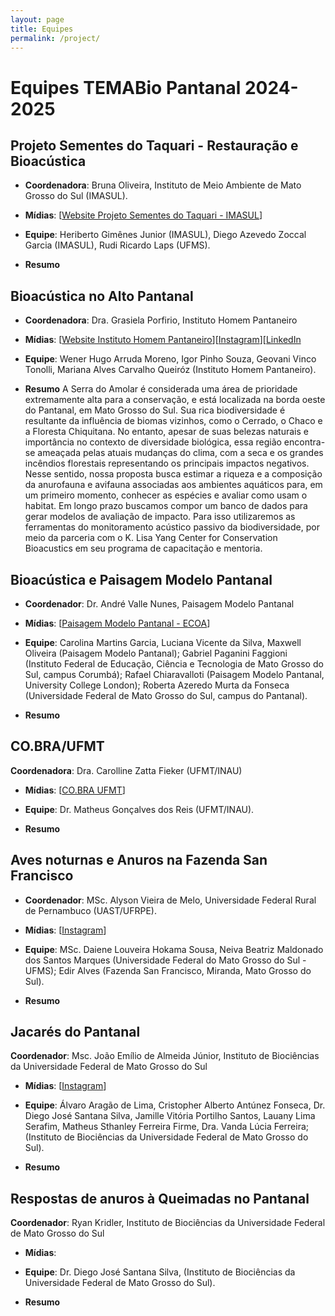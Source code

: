 ```yaml
---
layout: page
title: Equipes
permalink: /project/
---
```

# **Equipes TEMABio Pantanal 2024-2025**

## Projeto Sementes do Taquari - Restauração e Bioacústica

* **Coordenadora**: Bruna Oliveira, Instituto de Meio Ambiente de Mato Grosso do Sul (IMASUL).

* **Mídias**: [[Website Projeto Sementes do Taquari - IMASUL](https://storymaps.arcgis.com/stories/ef35a57241114b789de6725ea7f795bf[Instagram])]

* **Equipe**: Heriberto Gimênes Junior (IMASUL), Diego Azevedo Zoccal Garcia (IMASUL), Rudi Ricardo Laps (UFMS).

* **Resumo**

## Bioacústica no Alto Pantanal

* **Coordenadora**: Dra. Grasiela Porfirio, Instituto Homem Pantaneiro

* **Mídias**: [[Website Instituto Homem Pantaneiro](https://institutohomempantaneiro.org.br/)][[Instagram](https://www.instagram.com/ihp_pantanal_/)][[LinkedIn](https://www.linkedin.com/company/ihppantanal/?originalSubdomain=br)

* **Equipe**: Wener Hugo Arruda Moreno, Igor Pinho Souza, Geovani Vinco Tonolli, Mariana Alves Carvalho Queiróz (Instituto Homem Pantaneiro).

* **Resumo**
A Serra do Amolar é considerada uma área de prioridade extremamente alta para a conservação, e está localizada na borda oeste do Pantanal, em Mato Grosso do Sul. Sua rica biodiversidade é resultante da influência de biomas vizinhos, como o Cerrado, o Chaco e a Floresta Chiquitana. No entanto, apesar de suas belezas naturais e importância no contexto de diversidade biológica, essa região encontra-se ameaçada pelas atuais mudanças do clima, com a seca e os grandes incêndios florestais representando os principais impactos negativos. Nesse sentido, nossa proposta busca estimar a riqueza e a composição da anurofauna e avifauna associadas aos ambientes aquáticos para, em um primeiro momento, conhecer as espécies e avaliar como usam o habitat. Em longo prazo buscamos compor um banco de dados para gerar modelos de avaliação de impacto. Para isso utilizaremos as ferramentas do monitoramento acústico passivo da biodiversidade, por meio da parceria com o K. Lisa Yang Center for Conservation Bioacustics em seu programa de capacitação e mentoria.


## Bioacústica e Paisagem Modelo Pantanal

* **Coordenador**: Dr. André Valle Nunes, Paisagem Modelo Pantanal

* **Mídias**: [[Paisagem Modelo Pantanal - ECOA](https://ecoa.org.br/paisagem-modelo-pantanal-regiao-estrategica-para-conservacao/)]

* **Equipe**: Carolina Martins Garcia, Luciana Vicente da Silva, Maxwell Oliveira (Paisagem Modelo Pantanal); Gabriel Paganini Faggioni (Instituto Federal de Educação, Ciência e Tecnologia de Mato Grosso do Sul, campus Corumbá); Rafael Chiaravalloti (Paisagem Modelo Pantanal, University College London); Roberta Azeredo Murta da Fonseca (Universidade Federal de Mato Grosso do Sul, campus do Pantanal).

* **Resumo**

## CO.BRA/UFMT

**Coordenadora**: Dra. Carolline Zatta Fieker (UFMT/INAU)

* **Mídias**: [[CO.BRA UFMT](https://www.ic.ufmt.br/cobra/)]

* **Equipe**: Dr. Matheus Gonçalves dos Reis (UFMT/INAU).

* **Resumo**

## Aves noturnas e Anuros na Fazenda San Francisco

* **Coordenador**: MSc. Alyson Vieira de Melo, Universidade Federal Rural de Pernambuco (UAST/UFRPE).

* **Mídias**: [[Instagram](https://www.instagram.com/amelowildlifephotography)]

* **Equipe**: MSc. Daiene Louveira Hokama Sousa, Neiva Beatriz Maldonado dos Santos Marques (Universidade Federal do Mato Grosso do Sul - UFMS);  Edir Alves (Fazenda San Francisco, Miranda, Mato Grosso do Sul).

* **Resumo**

## Jacarés do Pantanal

**Coordenador**: Msc. João Emílio de Almeida Júnior, Instituto de Biociências da Universidade Federal de Mato Grosso do Sul

* **Mídias**: [[Instagram](https://www.instagram.com/hey_biologo/)]

* **Equipe**: Álvaro Aragão de Lima, Cristopher Alberto Antúnez Fonseca, Dr. Diego José Santana Silva, Jamille Vitória Portilho Santos, Lauany Lima Serafim, Matheus Sthanley Ferreira Firme, Dra. Vanda Lúcia Ferreira; (Instituto de Biociências da Universidade Federal de Mato Grosso do Sul).

* **Resumo**

## Respostas de anuros à Queimadas no Pantanal

**Coordenador**: Ryan Kridler, Instituto de Biociências da Universidade Federal de Mato Grosso do Sul

* **Mídias**:

* **Equipe**: Dr. Diego José Santana Silva, (Instituto de Biociências da Universidade Federal de Mato Grosso do Sul).

* **Resumo**
